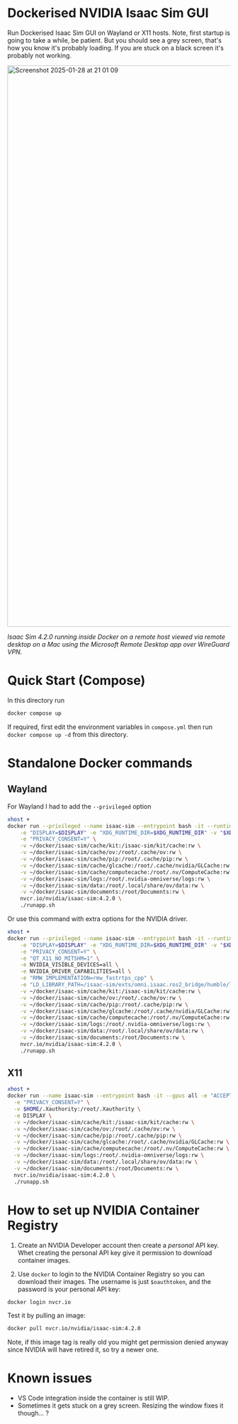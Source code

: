 # Dockerised NVIDIA Isaac Sim GUI
Run Dockerised Isaac Sim GUI on Wayland or X11 hosts.
Note, first startup is going to take a while, be patient. But you should see a grey screen, that's how you know it's probably loading. If you are stuck on a black screen it's probably not working.

<img width="1264" alt="Screenshot 2025-01-28 at 21 01 09" src="https://github.com/user-attachments/assets/7cbf8000-5abf-4cd8-83ad-db0862f98ba8" />

*Isaac Sim 4.2.0 running inside Docker on a remote host viewed via remote desktop on a Mac using the Microsoft Remote Desktop app over WireGuard VPN.*

# Quick Start (Compose)

In this directory run

```bash
docker compose up
```

If required, first edit the environment variables in `compose.yml` then run `docker compose up -d` from this directory.

# Standalone Docker commands

## Wayland

For Wayland I had to add the `--privileged` option
```bash
xhost +
docker run --privileged --name isaac-sim --entrypoint bash -it --runtime=nvidia --gpus all -e "ACCEPT_EULA=Y" --rm --network=host \
    -e "DISPLAY=$DISPLAY" -e "XDG_RUNTIME_DIR=$XDG_RUNTIME_DIR" -v "$XDG_RUNTIME_DIR:$XDG_RUNTIME_DIR" --device=/dev/dri \
    -e "PRIVACY_CONSENT=Y" \
    -v ~/docker/isaac-sim/cache/kit:/isaac-sim/kit/cache:rw \
    -v ~/docker/isaac-sim/cache/ov:/root/.cache/ov:rw \
    -v ~/docker/isaac-sim/cache/pip:/root/.cache/pip:rw \
    -v ~/docker/isaac-sim/cache/glcache:/root/.cache/nvidia/GLCache:rw \
    -v ~/docker/isaac-sim/cache/computecache:/root/.nv/ComputeCache:rw \
    -v ~/docker/isaac-sim/logs:/root/.nvidia-omniverse/logs:rw \
    -v ~/docker/isaac-sim/data:/root/.local/share/ov/data:rw \
    -v ~/docker/isaac-sim/documents:/root/Documents:rw \
    nvcr.io/nvidia/isaac-sim:4.2.0 \
    ./runapp.sh
```

Or use this command with extra options for the NVIDIA driver. 

```bash
xhost +
docker run --privileged --name isaac-sim --entrypoint bash -it --runtime=nvidia --gpus all -e "ACCEPT_EULA=Y" --rm --network=host \
    -e "DISPLAY=$DISPLAY" -e "XDG_RUNTIME_DIR=$XDG_RUNTIME_DIR" -v "$XDG_RUNTIME_DIR:$XDG_RUNTIME_DIR" --device=/dev/dri \
    -e "PRIVACY_CONSENT=Y" \
    -e "QT_X11_NO_MITSHM=1" \
    -e NVIDIA_VISIBLE_DEVICES=all \
    -e NVIDIA_DRIVER_CAPABILITIES=all \
    -e "RMW_IMPLEMENTATION=rmw_fastrtps_cpp" \
    -e "LD_LIBRARY_PATH=/isaac-sim/exts/omni.isaac.ros2_bridge/humble/lib:$LD_LIBRARY_PATH" \
    -v ~/docker/isaac-sim/cache/kit:/isaac-sim/kit/cache:rw \
    -v ~/docker/isaac-sim/cache/ov:/root/.cache/ov:rw \
    -v ~/docker/isaac-sim/cache/pip:/root/.cache/pip:rw \
    -v ~/docker/isaac-sim/cache/glcache:/root/.cache/nvidia/GLCache:rw \
    -v ~/docker/isaac-sim/cache/computecache:/root/.nv/ComputeCache:rw \
    -v ~/docker/isaac-sim/logs:/root/.nvidia-omniverse/logs:rw \
    -v ~/docker/isaac-sim/data:/root/.local/share/ov/data:rw \
    -v ~/docker/isaac-sim/documents:/root/Documents:rw \
    nvcr.io/nvidia/isaac-sim:4.2.0 \
    ./runapp.sh
```

## X11

```bash
xhost +
docker run --name isaac-sim --entrypoint bash -it --gpus all -e "ACCEPT_EULA=Y" --rm --network=host \
  -e "PRIVACY_CONSENT=Y" \
  -v $HOME/.Xauthority:/root/.Xauthority \
  -e DISPLAY \
  -v ~/docker/isaac-sim/cache/kit:/isaac-sim/kit/cache:rw \
  -v ~/docker/isaac-sim/cache/ov:/root/.cache/ov:rw \
  -v ~/docker/isaac-sim/cache/pip:/root/.cache/pip:rw \
  -v ~/docker/isaac-sim/cache/glcache:/root/.cache/nvidia/GLCache:rw \
  -v ~/docker/isaac-sim/cache/computecache:/root/.nv/ComputeCache:rw \
  -v ~/docker/isaac-sim/logs:/root/.nvidia-omniverse/logs:rw \
  -v ~/docker/isaac-sim/data:/root/.local/share/ov/data:rw \
  -v ~/docker/isaac-sim/documents:/root/Documents:rw \
  nvcr.io/nvidia/isaac-sim:4.2.0 \
  ./runapp.sh
```

# How to set up NVIDIA Container Registry
1. Create an NVIDIA Developer account then create a _personal_ API key. Whet creating the personal API key give it permission to download container images.

1. Use `docker` to login to the NVIDIA Container Registry so you can download their images. The username is just `$oauthtoken`, and the password is your personal API key:

```bash
docker login nvcr.io
```

Test it by pulling an image:

```bash
docker pull nvcr.io/nvidia/isaac-sim:4.2.0
```

Note, if this image tag is really old you might get permission denied anyway since NVIDIA will have retired it, so try a newer one.

# Known issues

* VS Code integration inside the container is still WIP.
* Sometimes it gets stuck on a grey screen. Resizing the window fixes it though... ?
